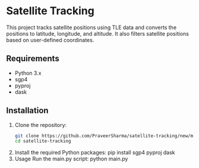 # Satellite Tracking

This project tracks satellite positions using TLE data and converts the positions to latitude, longitude, and altitude. It also filters satellite positions based on user-defined coordinates.

## Requirements

- Python 3.x
- sgp4
- pyproj
- dask

## Installation

1. Clone the repository:
   ```sh
   git clone https://github.com/PraveerSharma/satellite-tracking/new/main
   cd satellite-tracking
2. Install the required Python packages:
   pip install sgp4 pyproj dask
3. Usage
   Run the main.py script: python main.py
